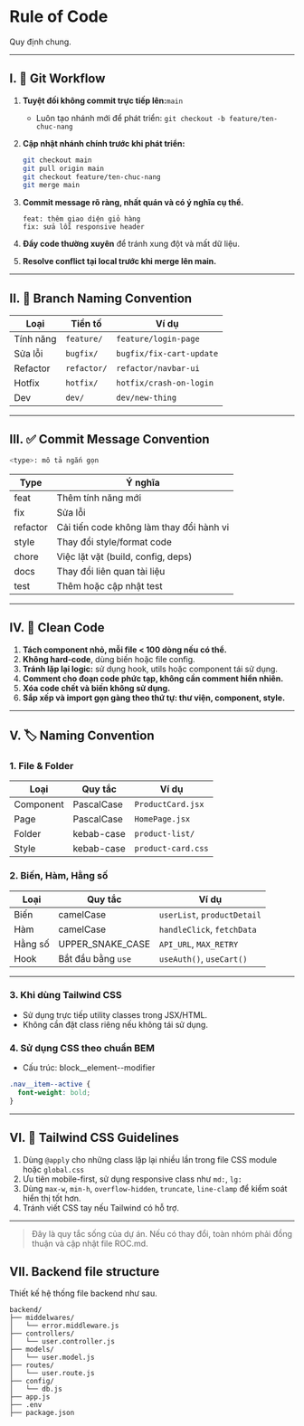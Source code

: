 # Rule of Code

Quy định chung.

---

## I. 🚦 Git Workflow

1. **Tuyệt đối không commit trực tiếp lên:**`main`

   * Luôn tạo nhánh mới để phát triển: `git checkout -b feature/ten-chuc-nang`

2. **Cập nhật nhánh chính trước khi phát triển:**

   ```bash
   git checkout main
   git pull origin main
   git checkout feature/ten-chuc-nang
   git merge main
   ```

3. **Commit message rõ ràng, nhất quán và có ý nghĩa cụ thể.**

   ```
   feat: thêm giao diện giỏ hàng
   fix: sửa lỗi responsive header
   ```

4. **Đẩy code thường xuyên** để tránh xung đột và mất dữ liệu.

5. **Resolve conflict tại local trước khi merge lên main.**

---

## II. 🌿 Branch Naming Convention

| Loại      | Tiền tố     | Ví dụ                    |
| --------- | ----------- | ------------------------ |
| Tính năng | `feature/`  | `feature/login-page`     |
| Sửa lỗi   | `bugfix/`   | `bugfix/fix-cart-update` |
| Refactor  | `refactor/` | `refactor/navbar-ui`     |
| Hotfix    | `hotfix/`   | `hotfix/crash-on-login`  |
| Dev       | `dev/`      | `dev/new-thing`          |

---

## III. ✅ Commit Message Convention

```bash
<type>: mô tả ngắn gọn
```

| Type     | Ý nghĩa                                  |
| -------- | ---------------------------------------- |
| feat     | Thêm tính năng mới                       |
| fix      | Sửa lỗi                                  |
| refactor | Cải tiến code không làm thay đổi hành vi |
| style    | Thay đổi style/format code               |
| chore    | Việc lặt vặt (build, config, deps)       |
| docs     | Thay đổi liên quan tài liệu              |
| test     | Thêm hoặc cập nhật test                  |

---

## IV. 🧱 Clean Code

1. **Tách component nhỏ, mỗi file < 100 dòng nếu có thể.**
2. **Không hard-code**, dùng biến hoặc file config.
3. **Tránh lặp lại logic:** sử dụng hook, utils hoặc component tái sử dụng.
4. **Comment cho đoạn code phức tạp, không cần comment hiển nhiên.**
5. **Xóa code chết và biến không sử dụng.**
6. **Sắp xếp và import gọn gàng theo thứ tự: thư viện, component, style.**

---

## V. 🏷️ Naming Convention

### 1. File & Folder

| Loại      | Quy tắc    | Ví dụ              |
| --------- | ---------- | ------------------ |
| Component | PascalCase | `ProductCard.jsx`  |
| Page      | PascalCase | `HomePage.jsx`     |
| Folder    | kebab-case | `product-list/`    |
| Style     | kebab-case | `product-card.css` |

### 2. Biến, Hàm, Hằng số

| Loại    | Quy tắc            | Ví dụ                       |
| ------- | ------------------ | --------------------------- |
| Biến    | camelCase          | `userList`, `productDetail` |
| Hàm     | camelCase          | `handleClick`, `fetchData`  |
| Hằng số | UPPER\_SNAKE\_CASE | `API_URL`, `MAX_RETRY`      |
| Hook    | Bắt đầu bằng `use` | `useAuth()`, `useCart()`    |

---


### 3. Khi dùng Tailwind CSS
- Sử dụng trực tiếp utility classes trong JSX/HTML.
- Không cần đặt class riêng nếu không tái sử dụng.

### 4. Sử dụng CSS theo chuẩn BEM
- Cấu trúc: block__element--modifier

``` css
.nav__item--active {
  font-weight: bold;
}
```

---

## VI. 🎨 Tailwind CSS Guidelines

1. Dùng `@apply` cho những class lặp lại nhiều lần trong file CSS module hoặc `global.css`
2. Ưu tiên mobile-first, sử dụng responsive class như `md:`, `lg:`
3. Dùng `max-w`, `min-h`, `overflow-hidden`, `truncate`, `line-clamp` để kiểm soát hiển thị tốt hơn.
4. Tránh viết CSS tay nếu Tailwind có hỗ trợ.

---
> Đây là quy tắc sống của dự án. Nếu có thay đổi, toàn nhóm phải đồng thuận và cập nhật file ROC.md.

## VII. Backend file structure
Thiết kế hệ thống file backend như sau.
```
backend/
├── middelwares/
│   └── error.middleware.js
├── controllers/
│   └── user.controller.js
├── models/
│   └── user.model.js
├── routes/
│   └── user.route.js
├── config/
│   └── db.js
├── app.js
├── .env
├── package.json
```
